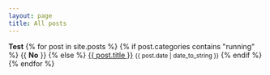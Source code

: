 ```yaml
---
layout: page
title: All posts
---
```


<b>Test</b>
{% for post in site.posts %}
  {% if post.categories contains "running" %}
    {{ <b>No</b> }}
  {% else %}
    <a href="{{ post.url }}">{{ post.title }}</a> <small>{{ post.date | date_to_string }}</small>
  {% endif %}
{% endfor %}